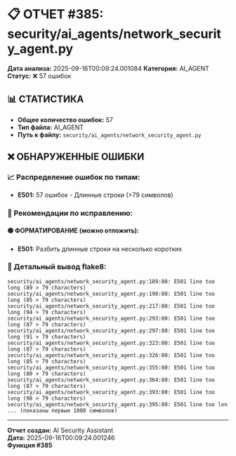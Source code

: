 # 📋 ОТЧЕТ #385: security/ai_agents/network_security_agent.py

**Дата анализа:** 2025-09-16T00:09:24.001084
**Категория:** AI_AGENT
**Статус:** ❌ 57 ошибок

## 📊 СТАТИСТИКА

- **Общее количество ошибок:** 57
- **Тип файла:** AI_AGENT
- **Путь к файлу:** `security/ai_agents/network_security_agent.py`

## ❌ ОБНАРУЖЕННЫЕ ОШИБКИ

### 📈 Распределение ошибок по типам:

- **E501:** 57 ошибок - Длинные строки (>79 символов)

### 🎯 Рекомендации по исправлению:

#### 🟢 ФОРМАТИРОВАНИЕ (можно отложить):
- **E501:** Разбить длинные строки на несколько коротких

### 📝 Детальный вывод flake8:

```
security/ai_agents/network_security_agent.py:189:80: E501 line too long (89 > 79 characters)
security/ai_agents/network_security_agent.py:190:80: E501 line too long (85 > 79 characters)
security/ai_agents/network_security_agent.py:217:80: E501 line too long (94 > 79 characters)
security/ai_agents/network_security_agent.py:293:80: E501 line too long (87 > 79 characters)
security/ai_agents/network_security_agent.py:297:80: E501 line too long (91 > 79 characters)
security/ai_agents/network_security_agent.py:323:80: E501 line too long (87 > 79 characters)
security/ai_agents/network_security_agent.py:326:80: E501 line too long (85 > 79 characters)
security/ai_agents/network_security_agent.py:355:80: E501 line too long (80 > 79 characters)
security/ai_agents/network_security_agent.py:364:80: E501 line too long (87 > 79 characters)
security/ai_agents/network_security_agent.py:393:80: E501 line too long (98 > 79 characters)
security/ai_agents/network_security_agent.py:395:80: E501 line too lon
... (показаны первые 1000 символов)
```

---
**Отчет создан:** AI Security Assistant  
**Дата:** 2025-09-16T00:09:24.001246  
**Функция #385**
